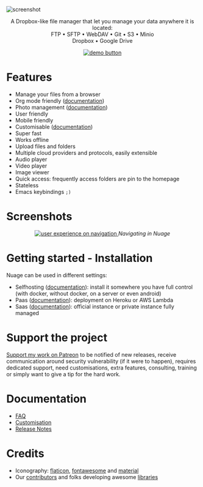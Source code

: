 ![screenshot](https://raw.githubusercontent.com/mickael-kerjean/nuage/master/.assets/img/photo.jpg)

<p align="center">
    A Dropbox-like file manager that let you manage your data anywhere it is located:<br>
    FTP • SFTP • WebDAV • Git • S3 • Minio <br>
        Dropbox • Google Drive
</p>
<p align="center">
    <a href="http://nuage.kerjean.me">
      <img src="https://raw.githubusercontent.com/mickael-kerjean/nuage/master/.assets/img/button_demo.png" alt="demo button" />
    </a>
</p>

# Features
- Manage your files from a browser
- Org mode friendly ([documentation](https://github.com/mickael-kerjean/nuage/wiki/Release-0.1:-Org-Mode-everywhere))
- Photo management ([documentation](https://github.com/mickael-kerjean/nuage/wiki/Release-0.2:-Photo-Management))
- User friendly
- Mobile friendly
- Customisable ([documentation](https://github.com/mickael-kerjean/nuage/wiki/Customisation))
- Super fast
- Works offline
- Upload files and folders
- Multiple cloud providers and protocols, easily extensible
- Audio player
- Video player
- Image viewer
- Quick access: frequently access folders are pin to the homepage
- Stateless
- Emacs keybindings `;)`

# Screenshots
<p align="center">
    <a href="http://nuage.kerjean.me">
        <img src="https://raw.githubusercontent.com/mickael-kerjean/nuage/master/.assets/img/navigation.gif" alt="user experience on navigation" />
    </a>
    <i>Navigating in Nuage</i>
</p>

# Getting started - Installation
Nuage can be used in different settings:
- Selfhosting ([documentation](https://github.com/mickael-kerjean/nuage/wiki/Installation:-Selfhosting)): install it somewhere you have full control (with docker, without docker, on a server or even android)
- Paas ([documentation](https://github.com/mickael-kerjean/nuage/wiki/Installation:-PaaS)): deployment on Heroku or AWS Lambda
- Saas ([documentation](https://github.com/mickael-kerjean/nuage/wiki/Installation:-SaaS)): official instance or private instance fully managed

# Support the project
[Support my work on Patreon](https://www.patreon.com/mickaelk) to be notified of new releases, receive communication around security vulnerability (if it were to happen), requires dedicated support, need customisations, extra features, consulting, training or simply want to give a tip for the hard work.

# Documentation
- [FAQ](https://github.com/mickael-kerjean/nuage/wiki)
- [Customisation](https://github.com/mickael-kerjean/nuage/wiki/Customisation)
- [Release Notes](https://github.com/mickael-kerjean/nuage/wiki/Releases)

# Credits
- Iconography: [flaticon](https://www.flaticon.com/), [fontawesome](https://fontawesome.com) and [material](https://material.io/icons/)
- Our [contributors](https://github.com/mickael-kerjean/nuage/graphs/contributors) and folks developing awesome [libraries](https://github.com/mickael-kerjean/nuage/blob/master/package.json)

